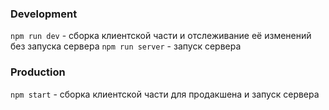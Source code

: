 ### Development
`npm run dev` - сборка клиентской части и отслеживание её изменений без запуска сервера
`npm run server` - запуск сервера

### Production
`npm start` - сборка клиентской части для продакшена и запуск сервера
